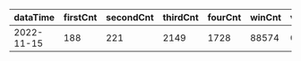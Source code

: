 |dataTime|firstCnt|secondCnt|thirdCnt|fourCnt|winCnt|vrate|wrate|
|-|-|-|-|-|-|-|-|
|2022-11-15|188|221|2149|1728|88574|0%|0%|